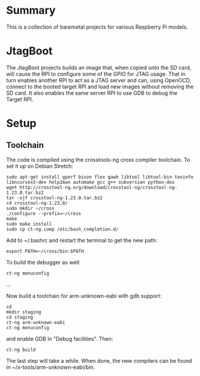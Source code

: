 # Summary

This is a collection of baremetal projects for various Raspberry Pi models.

# JtagBoot

The JtagBoot projects builds an image that, when copied onto the SD card, will
cause the RPI to configure some of the GPIO for JTAG usage. That in turn enables
another RPI to act as a JTAG server and can, using OpenOCD, connect to the booted
target RPI and load new images without removing the SD card. It also enables
the same server RPI to use GDB to debug the Target RPI.

# Setup

## Toolchain

The code is compiled using the crosstools-ng cross compiler toolchain. To set it
up on Debian Stretch:

    sudo apt-get install gperf bison flex gawk libtool libtool-bin texinfo libncurses5-dev help2man automake gcc g++ subversion python-dev
    wget http://crosstool-ng.org/download/crosstool-ng/crosstool-ng-1.23.0.tar.bz2
    tar -xjf crosstool-ng-1.23.0.tar.bz2
    cd crosstool-ng-1.23.0/
    sudo mkdir ~/cross
    ./configure --prefix=~/cross
    make
    sudo make install
    sudo cp ct-ng.comp /etc/bash_completion.d/

Add to ~/.bashrc and restart the terminal to get the new path: 

    export PATH=~/cross/bin:$PATH

To build the debugger as well:

    ct-ng menuconfig

...

Now build a toolchain for arm-unknown-eabi with gdb support:

    cd
    mkdir staging
    cd staging
    ct-ng arm-unknown-eabi
    ct-ng menuconfig

and enable GDB in "Debug facilities". Then:

    ct-ng build

The last step will take a while. When done, the new compilers can be found in ~/x-tools/arm-unknown-eabi/bin.

